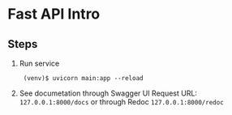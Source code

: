 # Fast API Intro

## Steps

1. Run service

		(venv)$ uvicorn main:app --reload

2. See documetation through Swagger UI Request URL: `127.0.0.1:8000/docs` or through Redoc `127.0.0.1:8000/redoc`
